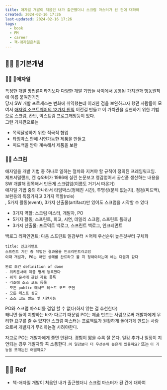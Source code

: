 ```yaml
---
title: 애자일 개발이 처음인 내가 출근했더니 스크럼 마스터가 된 건에 대하여
created: 2024-02-16 17:26
last-updated: 2024-02-16 17:26
tags:
  - book
  - PM
  - career
  - 책-애자일은처음
---
```


## 👯‍♂️ 기본개념

### 👯‍♂️ 애자일
특정한 개발 방법론이라기보다 다양한 개발 기법들 사이에서 공통된 가치관과 행동원칙에 이름  붙여진거임  
당시 SW 개발 프로세스는 변화에 취약했는데 이러한 점을 보완하고자 했던 사람들이 모여서 [애자일 소프트웨어의 12가지 원칙](https://agilemanifesto.org/iso/ko/principles.html) 이런걸 만들고 이 가치관을 실현하기 위한 기법으로 스크럼, 칸반, 익스트림 프로그래밍등이 있다.  
그런 가치관으로는 
- 목적달성하기 위한 적극적 협업
- 타임박스 안에 시연가능한 제품을 만들고
- 피드백을 받아 계속해서 제품을 보완

### 👯‍♂️ 스크럼
애자일을 개발 기법 중 하나로 일하는 절차와 지켜야 할 규칙이 정의된 프레임워크임.  
제프서덜랜드, 켄 슈와버가 1986에 실린 논문보고 영감얻어서 공산품 생산하는 내용을 SW 개발해 접목해서 만든게 스크럼임(이름도 거기서 따온거)  
애자일 기법 중의 하나라서 타임박스(정해진 시간), 투명성(문제 없는지), 점검(피드백), 보완등의 특징가지고 3가지 역할(role)  
, 5가지 활동(event), 3가지 산출물(artifact)만 있어도 스크럼을 시작할 수 있다

- 3가지 역할:  스크럼 마스터, 개발자, PO
- 5가지 활동; 스프린트, 회고, 시연, 데일리 스크럼, 스프린트 플래닝
- 3가지 산출물; 프로덕트 백로그, 스프린트 백로그, 인크레먼트

백로그 리파인먼트; 다음 스프린트 일감부터 ㅈ어제 우선순위 높은것부터 구체화

```ad-important
title: 인크리먼트
스프린트 기간 중 작업한 결과물을 인크리먼트라고함
이때 개발자, PO는 어떤 상태를 완료라고 볼 지 정해야하는데 예는 다음과 같다

완료 조건 definition of done
- 위키문서에 제품 명세 등록했다
- 위키 문서에 관련 자료 등록
- 리조에 소스 코드 등록
- 모든 public 메서드 테스트 코드 구현
- 모든 테스트 성공
- 소스 코드 빌드 및 시연가능
```



PO와 스크럼 마스터를 겸임 할 수 없다(하지 않는 걸 추천한다)  
왜냐면 둘이 지향하는 바가 다르기 때문임 PO는 제품 만드는 사람으로써 개발자에게 무리한 요구를 줄 수 있지만 스크럼 마스터는 프로젝트가 원활하게 돌아가게 만드는 사람으로써 개발자가 무리하는걸 사려야한다.

자고로 PO는 개발자에게 쫄면 안된다. 경험이 짧을 수록 잘 쫀다. 일감 추가나 일정이 지연되는 경우 개발자와 꼭 소통한다 .`이 일감보다 더 우선순위 높은게 있을까요?` 또는 `이 기능을 쪼개는건 어떨까요?`





--- 

## 👯‍♂️ Ref

- 책-애자일 개발이 처음인 내가 출근했더니 스크럼 마스터가 된 건에 대하여 


